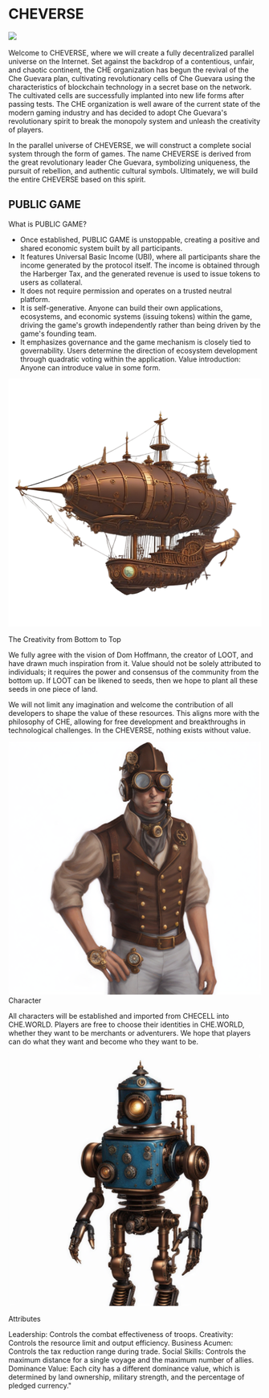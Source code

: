 # CHEVERSE

![](./images/1.png)


Welcome to CHEVERSE, where we will create a fully decentralized parallel universe on the Internet. Set against the backdrop of a contentious, unfair, and chaotic continent, the CHE organization has begun the revival of the Che Guevara plan, cultivating revolutionary cells of Che Guevara using the characteristics of blockchain technology in a secret base on the network. The cultivated cells are successfully implanted into new life forms after passing tests. The CHE organization is well aware of the current state of the modern gaming industry and has decided to adopt Che Guevara's revolutionary spirit to break the monopoly system and unleash the creativity of players.

In the parallel universe of CHEVERSE, we will construct a complete social system through the form of games. The name CHEVERSE is derived from the great revolutionary leader Che Guevara, symbolizing uniqueness, the pursuit of rebellion, and authentic cultural symbols. Ultimately, we will build the entire CHEVERSE based on this spirit.

## PUBLIC GAME

What is PUBLIC GAME?

- Once established, PUBLIC GAME is unstoppable, creating a positive and shared economic system built by all participants.
- It features Universal Basic Income (UBI), where all participants share the income generated by the protocol itself. The income is obtained through the Harberger Tax, and the generated revenue is used to issue tokens to users as collateral.
- It does not require permission and operates on a trusted neutral platform.
- It is self-generative. Anyone can build their own applications, ecosystems, and economic systems (issuing tokens) within the game, driving the game's growth independently rather than being driven by the game's founding team.
- It emphasizes governance and the game mechanism is closely tied to governability. Users determine the direction of ecosystem development through quadratic voting within the application.
Value introduction: Anyone can introduce value in some form.

![](./images/3.png)

The Creativity from Bottom to Top

We fully agree with the vision of Dom Hoffmann, the creator of LOOT, and have drawn much inspiration from it. Value should not be solely attributed to individuals; it requires the power and consensus of the community from the bottom up. If LOOT can be likened to seeds, then we hope to plant all these seeds in one piece of land.

We will not limit any imagination and welcome the contribution of all developers to shape the value of these resources. This aligns more with the philosophy of CHE, allowing for free development and breakthroughs in technological challenges. In the CHEVERSE, nothing exists without value.

![](./images/4.png)
Character

All characters will be established and imported from CHECELL into CHE.WORLD.
Players are free to choose their identities in CHE.WORLD, whether they want to be merchants or adventurers. We hope that players can do what they want and become who they want to be.

![](./images/2.png)

Attributes

Leadership: Controls the combat effectiveness of troops.
Creativity: Controls the resource limit and output efficiency.
Business Acumen: Controls the tax reduction range during trade.
Social Skills: Controls the maximum distance for a single voyage and the maximum number of allies.
Dominance Value: Each city has a different dominance value, which is determined by land ownership, military strength, and the percentage of pledged currency."
